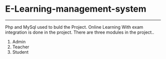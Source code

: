 # E-Learning-management-system
--------------------------------------------------------------------------------------------------------------------------------
Php and MySql used to buld the Project. Online Learning With exam integration is done in the project.
There are three modules in the project..

1. Admin
2. Teacher
3. Student



